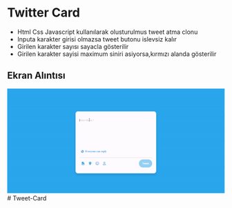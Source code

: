<h1>Twitter Card</h1>

- Html Css Javascript kullanılarak olusturulmus tweet atma clonu
- Inputa karakter girisi olmazsa tweet butonu islevsiz kalır
- Girilen karakter sayısı sayacla gösterilir
- Girilen karakter sayisi maximum siniri asiyorsa,kırmızı alanda gösterilir

<h2>Ekran Alıntısı</h2>

![](/TweetApp.gif)# Tweet-Card
